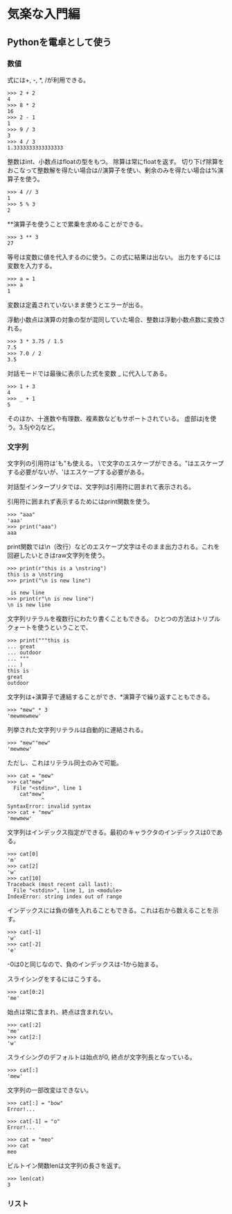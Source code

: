 # 気楽な入門編

## Pythonを電卓として使う
### 数値

式には+, -, *, /が利用できる。

```
>>> 2 + 2
4
>>> 8 * 2
16
>>> 2 - 1
1
>>> 9 / 3
3
>>> 4 / 3
1.3333333333333333
```

整数はint、小数点はfloatの型をもつ。
除算は常にfloatを返す。
切り下げ除算をおこなって整数解を得たい場合は//演算子を使い、剰余のみを得たい場合は%演算子を使う。

```
>>> 4 // 3
1
>>> 5 % 3
2
```

**演算子を使うことで累乗を求めることができる。

```
>>> 3 ** 3
27
```

等号は変数に値を代入するのに使う。この式に結果は出ない。
出力をするには変数を入力する。

```
>>> a = 1
>>> a
1
```

変数は定義されていないまま使うとエラーが出る。

浮動小数点は演算の対象の型が混同していた場合、整数は浮動小数点数に変換される。

```
>>> 3 * 3.75 / 1.5
7.5
>>> 7.0 / 2
3.5
```

対話モードでは最後に表示した式を変数 _ に代入してある。

```
>>> 1 + 3
4
>>> _ + 1
5
```

そのほか、十進数や有理数、複素数などもサポートされている。
虚部はjを使う。3.5jや2jなど。

### 文字列

文字列の引用符は'も"も使える。
\で文字のエスケープができる。"はエスケープする必要がないが、'はエスケープする必要がある。

対話型インタープリタでは、文字列は引用符に囲まれて表示される。

引用符に囲まれず表示するためにはprint関数を使う。

```
>>> "aaa"
'aaa'
>>> print("aaa")
aaa
```

print関数では\n（改行）などのエスケープ文字はそのまま出力される。これを回避したいときはraw文字列を使う。

```
>>> print(r"this is a \nstring")
this is a \nstring
>>> print("\n is new line")

 is new line
>>> print(r"\n is new line")
\n is new line
```

文字列リテラルを複数行にわたり書くこともできる。
ひとつの方法はトリプルクォートを使うということで、

```
>>> print("""this is
... great
... outdoor
... """
... )
this is
great
outdoor
```

文字列は+演算子で連結することができ、*演算子で繰り返すこともできる。

```
>>> "mew" * 3
'mewmewmew'
```

列挙された文字列リテラルは自動的に連結される。

```
>>> "mew""mew"
'mewmew'
```

ただし、これはリテラル同士のみで可能。

```
>>> cat = "mew"
>>> cat"mew"
  File "<stdin>", line 1
    cat"mew"
           ^
SyntaxError: invalid syntax
>>> cat + "mew"
'mewmew'
```

文字列はインデックス指定ができる。最初のキャラクタのインデックスは0である。

```
>>> cat[0]
'm'
>>> cat[2]
'w'
>>> cat[10]
Traceback (most recent call last):
  File "<stdin>", line 1, in <module>
IndexError: string index out of range
```

インデックスには負の値を入れることもできる。これは右から数えることを示す。

```
>>> cat[-1]
'w'
>>> cat[-2]
'e'
```

-0は0と同じなので、負のインデックスは-1から始まる。

スライシングをするにはこうする。

```
>>> cat[0:2]
'me'
```

始点は常に含まれ、終点は含まれない。

```
>>> cat[:2]
'me'
>>> cat[2:]
'w'
```

スライシングのデフォルトは始点が0, 終点が文字列長となっている。

```
>>> cat[:]
'mew'
```

文字列の一部改変はできない。

```
>>> cat[:] = "bow"
Error!...

>>> cat[-1] = "o"
Error!...

>>> cat = "meo"
>>> cat
meo
```

ビルトイン関数lenは文字列の長さを返す。

```
>>> len(cat)
3
```

### リスト


